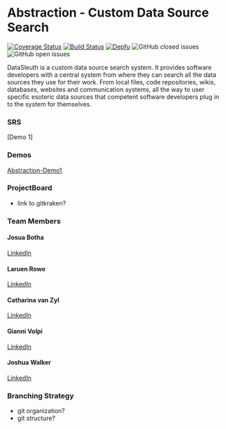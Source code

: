 # Abstraction - Custom Data Source Search

[![Coverage Status](https://coveralls.io/repos/github/COS301-SE-2021/Custom-Data-Source-Search/badge.svg?branch=development)](https://coveralls.io/github/COS301-SE-2021/Custom-Data-Source-Search?branch=development)
[![Build Status](https://travis-ci.com/COS301-SE-2021/Custom-Data-Source-Search.svg?branch=development)](https://travis-ci.com/COS301-SE-2021/Custom-Data-Source-Search)
[![Depfu](https://badges.depfu.com/badges/6e835e46e3121642adf08ae7b26aa0ad/overview.svg)](https://depfu.com/github/COS301-SE-2021/Custom-Data-Source-Search?project_id=27213)
![GitHub closed issues](https://img.shields.io/github/issues-closed-raw/COS301-SE-2021/Custom-Data-Source-Search)
![GitHub open issues](https://img.shields.io/github/issues-raw/COS301-SE-2021/Custom-Data-Source-Search)

DataSleuth is a custom data source search system. It provides software developers 
with a central system from where they can search all the data sources they use for 
their work. From local files, code repositories, wikis, databases, 
websites and communication systems, all the way to user specific esoteric
data sources that competent software developers plug in to the system for themselves.

### SRS
[Demo 1]

### Demos
[Abstraction-Demo1](https://drive.google.com/file/d/1WIq43rK1QcAUI2rphf7WnFq0o-pYTh03/view?usp=sharing)

### ProjectBoard
- link to gitkraken?

### Team Members
#### Josua Botha
[LinkedIn](https://www.linkedin.com/in/josua-botha-63417274/)
#### Laruen Rowe
[LinkedIn](https://www.linkedin.com/in/lauren-rowe-63b15b18b/)
#### Catharina van Zyl
[LinkedIn](https://www.linkedin.com/in/catharina-van-zyl-a3286b20b/)
#### Gianni Volpi
[LinkedIn](https://www.linkedin.com/in/gianni-volpi)
#### Joshua Walker
[LinkedIn](https://www.linkedin.com/in/joshua-walker-7b0816208)

### Branching Strategy
- git organization?
- git structure?
